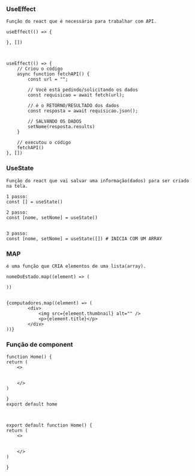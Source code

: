 ### UseEffect
    Função do react que é necessário para trabalhar com API.

    useEffect(() => {
        
    }, [])



    useEffect(() => {
        // Criou o código
        async function fetchAPI() {
            const url = "";

            // Você está pedindo/solicitando os dados
            const requisicao = await fetch(url);

            // é o RETORNO/RESULTADO dos dados
            const resposta = await requisicao.json();

            // SALVANDO OS DADOS
            setNome(resposta.results)
        }

        // executou o código
        fetchAPI()
    }, [])



### UseState
    Função do react que vai salvar uma informação(dados) para ser criado na tela.

    1 passo:
    const [] = useState()
    
    2 passo:
    const [nome, setNome] = useState()


    3 passo:
    const [nome, setNome] = useState([]) # INICIA COM UM ARRAY



### MAP
    é uma função que CRIA elementos de uma lista(array).

    nomeDoEstado.map((element) => (

    ))


    {computadores.map((element) => (
            <div>
                <img src={element.thumbnail} alt="" />
                <p>{element.title}</p>
            </div>
    ))}



### Função de component

    function Home() {
    return (
        <>

        
        </>
    )

    }
    export default home



    export default function Home() {
    return (
        <>

        
        </>
    )

    }
